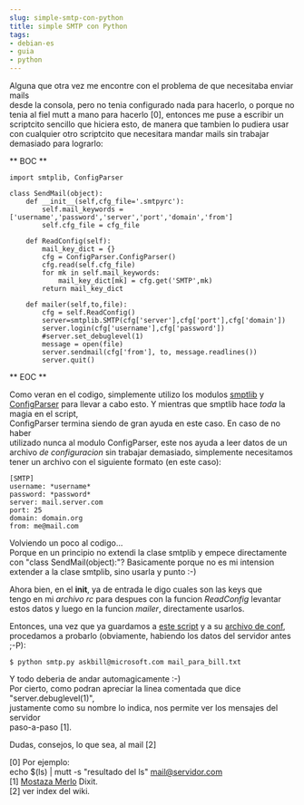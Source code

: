 ```yaml
---
slug: simple-smtp-con-python  
title: simple SMTP con Python  
tags:  
- debian-es  
- guia  
- python  
---
```

  
Alguna que otra vez me encontre con el problema de que necesitaba enviar mails    
desde la consola, pero no tenia configurado nada para hacerlo, o porque no    
tenia al fiel mutt a mano para hacerlo [0], entonces me puse a escribir un    
scriptcito sencillo que hiciera esto, de manera que tambien lo pudiera usar    
con cualquier otro scriptcito que necesitara mandar mails sin trabajar    
demasiado para lograrlo:    
  
** BOC **    
  
    import smtplib, ConfigParser    
              
    class SendMail(object):    
        def __init__(self,cfg_file='.smtpyrc'):    
            self.mail_keywords = ['username','password','server','port','domain','from']    
            self.cfg_file = cfg_file    
              
        def ReadConfig(self):    
            mail_key_dict = {}    
            cfg = ConfigParser.ConfigParser()    
            cfg.read(self.cfg_file)    
            for mk in self.mail_keywords:    
                mail_key_dict[mk] = cfg.get('SMTP',mk)    
            return mail_key_dict    
        
        def mailer(self,to,file):    
            cfg = self.ReadConfig()    
            server=smtplib.SMTP(cfg['server'],cfg['port'],cfg['domain'])    
            server.login(cfg['username'],cfg['password'])    
            #server.set_debuglevel(1)    
            message = open(file)    
            server.sendmail(cfg['from'], to, message.readlines())    
            server.quit()    
** EOC **  
  
  
Como veran en el codigo, simplemente utilizo los modulos [smptlib](http://docs.python.org/library/smtplib.html) y [ConfigParser](http://docs.python.org/library/configparser.html) para llevar a cabo esto. Y mientras que smptlib hace *toda* la magia en el script,    
ConfigParser termina siendo de gran ayuda en este caso. En caso de no haber    
utilizado nunca al modulo ConfigParser, este nos ayuda a leer datos de un    
archivo *de configuracion* sin trabajar demasiado, simplemente necesitamos    
tener un archivo con el siguiente formato (en este caso):    
  
    [SMTP]    
    username: *username*    
    password: *password*    
    server: mail.server.com    
    port: 25    
    domain: domain.org    
    from: me@mail.com    
  
Volviendo un poco al codigo...  
Porque en un principio no extendi la clase smtplib y empece directamente    
con "class SendMail(object):"? Basicamente porque no es mi intension    
extender a la clase smtplib, sino usarla y punto :-)    
  
Ahora bien, en el __init__, ya de entrada le digo cuales son las keys que    
tengo en mi *archivo rc* para despues con la funcion *ReadConfig* levantar    
estos datos y luego en la funcion *mailer*, directamente usarlos.    
  
Entonces, una vez que ya guardamos a [este script](http://los.talibanes-del.sl/~mauro/py/smtp.py) y a su [archivo de conf](http://los.talibanes-del.sl/~mauro/py/smtpyrc),    
procedamos a probarlo (obviamente, habiendo los datos del servidor antes ;-P):    
  
    $ python smtp.py askbill@microsoft.com mail_para_bill.txt  
  
Y todo deberia de andar automagicamente :-)    
Por cierto, como podran apreciar la linea comentada que dice "server.debuglevel(1)",  
justamente como su nombre lo indica, nos permite ver los mensajes del servidor  
paso-a-paso [1].  
  
Dudas, consejos, lo que sea, al mail [2]  
  
  
[0] Por ejemplo:    
    echo $(ls) | mutt -s "resultado del ls" mail@servidor.com    
[1] [Mostaza Merlo](http://es.wikipedia.org/wiki/Reinaldo_Merlo) Dixit.    
[2] ver index del wiki.  
